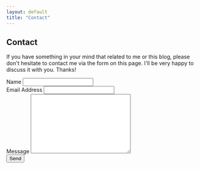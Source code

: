 ```yaml
---
layout: default
title: "Contact"
---
```


<div id="contact">
  <h2 class="pageTitle">Contact</h2>
  <div class="contactContent">
    <p>If you have something in your mind that related to me or this blog, please don't hesitate to contact me via the form on this page. I'll be very happy to discuss it with you. Thanks!</p>
  </div>
  <form action="http://formspree.io/wandaisra@gmail.com" method="POST">
    <label for="name">Name</label>
    <input type="text" id="name" name="name" class="full-width"><br>
    <label for="email">Email Address</label>
    <input type="email" id="email" name="_replyto" class="full-width"><br>
    <label for="message">Message</label>
    <textarea name="message" id="message" cols="30" rows="10" class="full-width"></textarea><br>
    <input type="submit" value="Send" class="button">
  </form>
</div>
